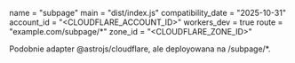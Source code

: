 name = "subpage"
main = "dist/index.js"
compatibility_date = "2025-10-31"
account_id = "<CLOUDFLARE_ACCOUNT_ID>"
workers_dev = true
route = "example.com/subpage/*"
zone_id = "<CLOUDFLARE_ZONE_ID>"


Podobnie adapter @astrojs/cloudflare, ale deployowana na /subpage/*.